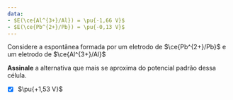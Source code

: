 ```yaml
---
data:
- $E(\ce{Al^{3+}/Al}) = \pu{-1,66 V}$
- $E(\ce{Pb^{2+}/Pb}) = \pu{-0,13 V}$
---
```


Considere a espontânea formada por um eletrodo de $\ce{Pb^{2+}/Pb}$ e um eletrodo de $\ce{Al^{3+}/Al}$

**Assinale** a alternativa que mais se aproxima do potencial padrão dessa célula.

- [x] $\pu{+1,53 V}$
